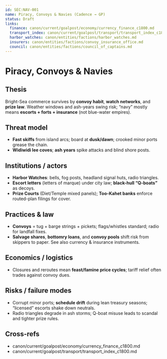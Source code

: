 ```yaml
---
id: SEC:NAV-001
name: Piracy, Convoys & Navies (Cadence → GP)
status: Draft
links:
  finance: canon/current/goalpost/economy/currency_finance_c1800.md
  transport_index: canon/current/goalpost/transport/transport_index_c1800.md
  harbor_watches: canon/entities/factions/harbor_watches.md
  insurers: canon/entities/factions/convoy_insurance_office.md
  council: canon/entities/factions/council_of_captains.md
---
```


# Piracy, Convoys & Navies

## Thesis
Bright-Sea commerce survives by **convoy habit**, **watch networks**, and **prize law**. Weather windows and ash-years swing risk; “navy” mostly means **escorts + forts + insurance** (not blue-water empires). 

## Threat model
- **Fast skiffs** from island arcs; board at **dusk/dawn**; crooked minor ports grease the chain.  
- **Widiwidi lee coves**; **ash years** spike attacks and blind shore posts. 

## Institutions / actors
- **Harbor Watches**: bells, fog posts, headland signal huts, radio triangles.  
- **Escort letters** (letters of marque) under city law; **black-hull “Q-boats”** as decoys.  
- **Prize Courts** (Diet/Temple mixed panels); **Too-Kahet banks** enforce routed-plan filings for cover. 

## Practices & law
- **Convoys** = tug + barge strings + pickets; flags/whistles standard; radio for landfall fixes.  
- **Salvage shares**, **bottomry loans**, and **convoy pools** shift risk from skippers to paper. See also currency & insurance instruments.

## Economics / logistics
- Closures and reroutes mean **feast/famine price cycles**; tariff relief often trades against convoy dues. 

## Risks / failure modes
- Corrupt minor ports; **schedule drift** during lean treasury seasons; “licensed” escorts shake down neutrals.  
- Radio triangles degrade in ash storms; Q-boat misuse leads to scandal and tighter prize rules.

## Cross-refs
- canon/current/goalpost/economy/currency_finance_c1800.md  
- canon/current/goalpost/transport/transport_index_c1800.md
